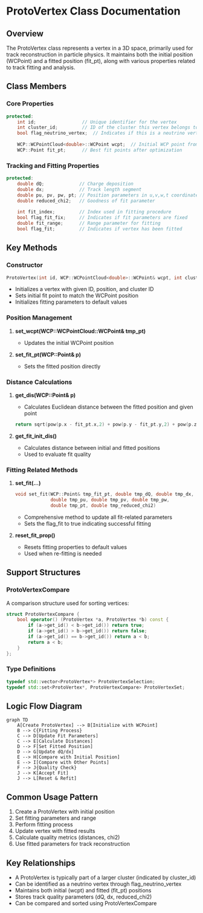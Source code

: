 # ProtoVertex Class Documentation

## Overview
The ProtoVertex class represents a vertex in a 3D space, primarily used for track reconstruction in particle physics. It maintains both the initial position (WCPoint) and a fitted position (fit_pt), along with various properties related to track fitting and analysis.

## Class Members

### Core Properties
```cpp
protected:
    int id;                 // Unique identifier for the vertex
    int cluster_id;         // ID of the cluster this vertex belongs to
    bool flag_neutrino_vertex;  // Indicates if this is a neutrino vertex
    
    WCP::WCPointCloud<double>::WCPoint wcpt;  // Initial WCP point from the graph
    WCP::Point fit_pt;      // Best fit points after optimization
```

### Tracking and Fitting Properties
```cpp
protected:
    double dQ;             // Charge deposition
    double dx;             // Track length segment
    double pu, pv, pw, pt; // Position parameters in u,v,w,t coordinates
    double reduced_chi2;   // Goodness of fit parameter
    
    int fit_index;         // Index used in fitting procedure
    bool flag_fit_fix;     // Indicates if fit parameters are fixed
    double fit_range;      // Range parameter for fitting
    bool flag_fit;         // Indicates if vertex has been fitted
```

## Key Methods

### Constructor
```cpp
ProtoVertex(int id, WCP::WCPointCloud<double>::WCPoint& wcpt, int cluster_id)
```
- Initializes a vertex with given ID, position, and cluster ID
- Sets initial fit point to match the WCPoint position
- Initializes fitting parameters to default values

### Position Management
1. **set_wcpt(WCP::WCPointCloud<double>::WCPoint& tmp_pt)**
   - Updates the initial WCPoint position
   
2. **set_fit_pt(WCP::Point& p)**
   - Sets the fitted position directly

### Distance Calculations
1. **get_dis(WCP::Point& p)**
   - Calculates Euclidean distance between the fitted position and given point
   ```cpp
   return sqrt(pow(p.x - fit_pt.x,2) + pow(p.y - fit_pt.y,2) + pow(p.z - fit_pt.z,2));
   ```

2. **get_fit_init_dis()**
   - Calculates distance between initial and fitted positions
   - Used to evaluate fit quality

### Fitting Related Methods
1. **set_fit(...)**
   ```cpp
   void set_fit(WCP::Point& tmp_fit_pt, double tmp_dQ, double tmp_dx, 
                double tmp_pu, double tmp_pv, double tmp_pw, 
                double tmp_pt, double tmp_reduced_chi2)
   ```
   - Comprehensive method to update all fit-related parameters
   - Sets the flag_fit to true indicating successful fitting

2. **reset_fit_prop()**
   - Resets fitting properties to default values
   - Used when re-fitting is needed

## Support Structures

### ProtoVertexCompare
A comparison structure used for sorting vertices:
```cpp
struct ProtoVertexCompare {
    bool operator() (ProtoVertex *a, ProtoVertex *b) const {
        if (a->get_id() < b->get_id()) return true;
        if (a->get_id() > b->get_id()) return false;
        if (a->get_id() == b->get_id()) return a < b;
        return a < b;
    }
};
```

### Type Definitions
```cpp
typedef std::vector<ProtoVertex*> ProtoVertexSelection;
typedef std::set<ProtoVertex*, ProtoVertexCompare> ProtoVertexSet;
```

## Logic Flow Diagram

```mermaid
graph TD
    A[Create ProtoVertex] --> B[Initialize with WCPoint]
    B --> C{Fitting Process}
    C --> D[Update Fit Parameters]
    C --> E[Calculate Distances]
    D --> F[Set Fitted Position]
    D --> G[Update dQ/dx]
    E --> H[Compare with Initial Position]
    E --> I[Compare with Other Points]
    F --> J{Quality Check}
    J --> K[Accept Fit]
    J --> L[Reset & Refit]
```

## Common Usage Pattern

1. Create a ProtoVertex with initial position
2. Set fitting parameters and range
3. Perform fitting process
4. Update vertex with fitted results
5. Calculate quality metrics (distances, chi2)
6. Use fitted parameters for track reconstruction

## Key Relationships

- A ProtoVertex is typically part of a larger cluster (indicated by cluster_id)
- Can be identified as a neutrino vertex through flag_neutrino_vertex
- Maintains both initial (wcpt) and fitted (fit_pt) positions
- Stores track quality parameters (dQ, dx, reduced_chi2)
- Can be compared and sorted using ProtoVertexCompare